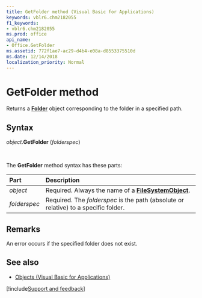 ```yaml
---
title: GetFolder method (Visual Basic for Applications)
keywords: vblr6.chm2182055
f1_keywords:
- vblr6.chm2182055
ms.prod: office
api_name:
- Office.GetFolder
ms.assetid: 772f1ae7-ac29-d4b4-e08a-d8553375510d
ms.date: 12/14/2018
localization_priority: Normal
---
```



# GetFolder method

Returns a **[Folder](folder-object.md)** object corresponding to the folder in a specified path.

## Syntax

_object_.**GetFolder** (_folderspec_)

<br/>

The **GetFolder** method syntax has these parts:

|Part|Description|
|:-----|:-----|
| _object_|Required. Always the name of a **[FileSystemObject](filesystemobject-object.md)**.|
| _folderspec_|Required. The _folderspec_ is the path (absolute or relative) to a specific folder.|

## Remarks

An error occurs if the specified folder does not exist.

## See also

- [Objects (Visual Basic for Applications)](../objects-visual-basic-for-applications.md)

[!include[Support and feedback](~/includes/feedback-boilerplate.md)]
